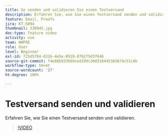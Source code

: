 ```yaml
---
title: So senden und validieren Sie einen Testversand
description: Erfahren Sie, wie Sie einen Testversand senden und validieren.
feature: Email, Proofs
jira: KT-5094
thumbnail: 330945.jpg
doc-type: feature video
activity: use
team: WWFRE
role: User
level: Beginner
exl-id: 725d5704-631b-4e5e-8910-876275d37646
source-git-commit: f4e86b933660ced199c30d318445363b74c51c4b
workflow-type: tm+mt
source-wordcount: '27'
ht-degree: 100%

---
```


# Testversand senden und validieren

Erfahren Sie, wie Sie einen Testversand senden und validieren.

>[!VIDEO](https://video.tv.adobe.com/v/330945)
